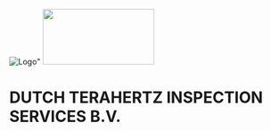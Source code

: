 ![Logo](https://user-images.githubusercontent.com/113699308/190680211-c2a01f83-8c93-45d4-ba0e-765a62a7cb26.jpg)"
<img src="[![Logo](https://user-images.githubusercontent.com/113699308/190680211-c2a01f83-8c93-45d4-ba0e-765a62a7cb26.jpg)" width="200" height="100">

# DUTCH TERAHERTZ INSPECTION SERVICES B.V.



